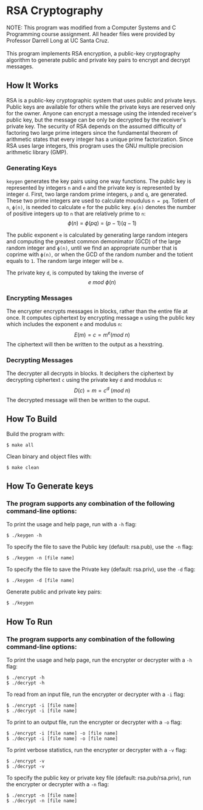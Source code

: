 # RSA Cryptography
NOTE: This program was modified from a Computer Systems and C Programming course assignment. All header files were provided by Professor Darrell Long at UC Santa Cruz. 
<br><br>
This program implements RSA encryption, a public-key cryptography algorithm to generate public and private key pairs to encrypt and decrypt messages. 

## How It Works
RSA is a public-key cryptographic system that uses public and private keys. Public keys are available for others while the private keys are reserved only for the owner. Anyone can encrypt a message using the intended receiver's public key, but the message can be only be decrypted by the receiver's private key. The security of RSA depends on the assumed difficulty of factoring two large prime integers since the fundamental theorem of arithmetic states that every integer has a unique prime factorization. Since RSA uses large integers, this program uses the GNU multiple precision arithmetic library (GMP). 

### Generating Keys
`keygen` generates the key pairs using one way functions. The public key is represented by integers `n` and `e` and the private key is represented by integer `d`. First, two large random prime integers, `p` and `q`, are generated. These two prime integers are used to calculate moudulus `n = pq`. Totient of `n`, `ϕ(n)`, is needed to calculate `e` for the public key. `ϕ(n)` denotes the number of positive integers up to `n` that are relatively prime to `n`:
$$ϕ(n)\ =\ ϕ(pq)\ =\ (p-1)(q-1)$$ 

The public exponent `e` is calculated by generating large random integers and computing the greatest common demonimator (GCD) of the large random integer and `ϕ(n)`, until we find an appropriate number that is coprime with `ϕ(n)`, or when the GCD of the random number and the totient equals to `1`. The random large integer will be `e`. 

The private key `d`, is computed by taking the inverse of 
$$ e\ mod\ ϕ(n) $$

### Encrypting Messages
The encrypter encrypts messages in blocks, rather than the entire file at once. It computes ciphertext by encrypting message `m` using the public key which includes the exponent `e` and modulus `n`:
$$E(m) = c = m^{e} (mod\ n)$$
The ciphertext will then be written to the output as a hexstring. 

### Decrypting Messages
The decrypter all decrypts in blocks. It deciphers the ciphertext by decrypting ciphertext `c` using the private key `d` and modulus `n`:
$$D(c) = m = c^{d}\;(mod\ n)$$
The decrypted message will then be written to the ouput. 



## How To Build
Build the program with:
```
$ make all
```
Clean binary and object files with:
```
$ make clean
```

## How To Generate keys
### The program supports any combination of the following command-line options:
To print the usage and help page, run with a `-h` flag:
```
$ ./keygen -h
```

To specify the file to save the Public key (default: rsa.pub), use the `-n` flag:
```
$ ./keygen -n [file name]
```

To specify the file to save the Private key (default: rsa.priv), use the `-d` flag:
```
$ ./keygen -d [file name]
```

Generate public and private key pairs:
```
$ ./keygen
```


## How To Run
### The program supports any combination of the following command-line options:
To print the usage and help page, run the encrypter or decrypter with a `-h` flag:
```
$ ./encrypt -h
$ ./decrypt -h
```

To read from an input file, run the encrypter or decrypter with a `-i` flag:
```
$ ./encrypt -i [file name]
$ ./decrypt -i [file name]
```

To print to an output file, run the encrypter or decrypter with a `-o` flag:
```
$ ./encrypt -i [file name] -o [file name]
$ ./decrypt -i [file name] -o [file name]
```

To print verbose statistics, run the encrypter or decrypter with a `-v` flag:
```
$ ./encrypt -v
$ ./decrypt -v
```

To specify the public key or private key file (default: rsa.pub/rsa.priv), run the encrypter or decrypter with a `-n` flag:
```
$ ./encrypt -n [file name]
$ ./decrypt -n [file name]
```